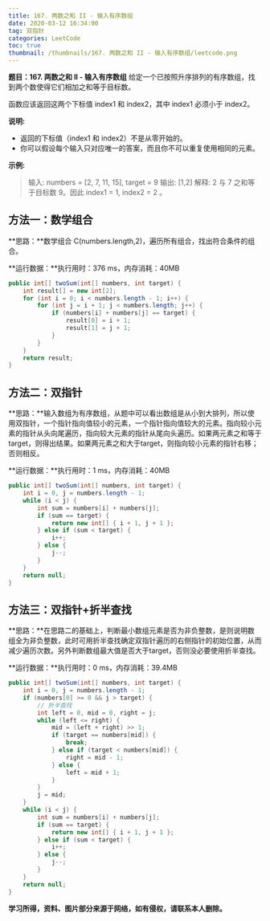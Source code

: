```yaml
---
title: 167. 两数之和 II - 输入有序数组
date: 2020-03-12 16:34:00
tag: 双指针
categories: LeetCode
toc: true
thumbnail: /thumbnails/167. 两数之和 II - 输入有序数组/leetcode.png
---
```


**题目：167. 两数之和 II - 输入有序数组**
给定一个已按照升序排列的有序数组，找到两个数使得它们相加之和等于目标数。

函数应该返回这两个下标值 index1 和 index2，其中 index1 必须小于 index2。

**说明:**

- 返回的下标值（index1 和 index2）不是从零开始的。
- 你可以假设每个输入只对应唯一的答案，而且你不可以重复使用相同的元素。

**示例:**
> 输入: numbers = [2, 7, 11, 15], target = 9
> 输出: [1,2]
> 解释: 2 与 7 之和等于目标数 9。因此 index1 = 1, index2 = 2 。

<!--more-->



## 方法一：数学组合 

**思路：**数学组合 C(numbers.length,2)，遍历所有组合，找出符合条件的组合。

**运行数据：**执行用时：376 ms，内存消耗：40MB

```java
public int[] twoSum(int[] numbers, int target) {
	int result[] = new int[2];
	for (int i = 0; i < numbers.length - 1; i++) {
		for (int j = i + 1; j < numbers.length; j++) {
			if (numbers[i] + numbers[j] == target) {
				result[0] = i + 1;
				result[1] = j + 1;
			}
		}
	}
	return result;
}
```

## 方法二：双指针 

**思路：**输入数组为有序数组，从题中可以看出数组是从小到大排列，所以使用双指针，一个指针指向值较小的元素，一个指针指向值较大的元素。指向较小元素的指针从头向尾遍历，指向较大元素的指针从尾向头遍历。如果两元素之和等于target，则得出结果。如果两元素之和大于target，则指向较小元素的指针右移；否则相反。

**运行数据：**执行用时：1 ms，内存消耗：40MB

```java
public int[] twoSum(int[] numbers, int target) {
	int i = 0, j = numbers.length - 1;
	while (i < j) {
		int sum = numbers[i] + numbers[j];
		if (sum == target) {
			return new int[] { i + 1, j + 1 };
		} else if (sum < target) {
			i++;
		} else {
			j--;
		}
	}
	return null;
}
```

## 方法三：双指针+折半查找 

**思路：**在思路二的基础上，判断最小数组元素是否为非负整数，是则说明数组全为非负整数，此时可用折半查找确定双指针遍历的右侧指针的初始位置，从而减少遍历次数。另外判断数组最大值是否大于target，否则没必要使用折半查找。

**运行数据：**执行用时：0 ms，内存消耗：39.4MB

```java
public int[] twoSum(int[] numbers, int target) {
	int i = 0, j = numbers.length - 1;
	if (numbers[0] >= 0 && j > target) {
		// 折半查找
		int left = 0, mid = 0, right = j;
		while (left <= right) {
			mid = (left + right) >> 1;
			if (target == numbers[mid]) {
				break;
			} else if (target < numbers[mid]) {
				right = mid - 1;
			} else {
				left = mid + 1;
			}
		}
		j = mid;
	}
	while (i < j) {
		int sum = numbers[i] + numbers[j];
		if (sum == target) {
			return new int[] { i + 1, j + 1 };
		} else if (sum < target) {
			i++;
		} else {
			j--;
		}
	}
	return null;
}
```

**学习所得，资料、图片部分来源于网络，如有侵权，请联系本人删除。**